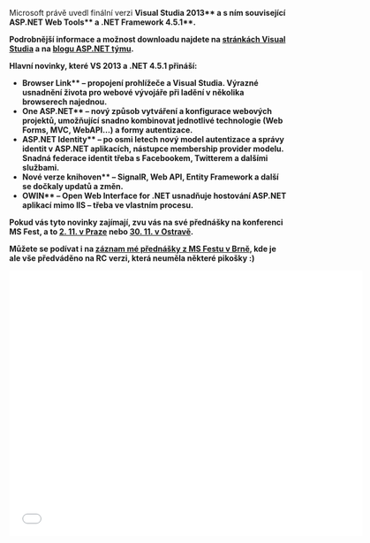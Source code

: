 <!-- dcterms:identifier = aspnetcz#5411 -->
<!-- dcterms:title = Visual Studio 2013 RTW -->
<!-- dcterms:abstract = Microsoft právě uvedl novou verzi Visual Studia a .NET Frameworku -->
<!-- np9:categoryId = 7 -->
<!-- x4w:category = Software -->
<!-- np9:authorId = 1 -->
<!-- np9:authorEmail = michal.valasek@altairis.cz -->
<!-- dcterms:creator = Michal Altair Valášek -->
<!-- dcterms:created = 2013-10-17T14:23:21.377+02:00 -->
<!-- dcterms:dateAccepted = 2013-10-17T14:23:21+02:00 -->
<!-- x4w:pictureWidth = 150 -->
<!-- x4w:pictureHeight = 150 -->
<!-- x4w:pictureUrl = /perex-pictures/20131017-visual-studio-2013-rtw.png -->

Microsoft právě uvedl finální verzi <strong abp="330">Visual Studia 2013** a s ním související <strong abp="331">ASP.NET Web Tools** a <strong abp="332">.NET Framework 4.5.1**.

Podrobnější informace a možnost downloadu najdete na [stránkách Visual Studia](http://go.microsoft.com/fwlink/p/?LinkId=306566) a na [blogu ASP.NET týmu](http://blogs.msdn.com/b/webdev/archive/2013/10/17/announcing-release-of-asp-net-and-web-tools-for-visual-studio-2013.aspx).

Hlavní novinky, které VS 2013 a .NET 4.5.1 přináší:

*   <strong abp="339">Browser Link** – propojení prohlížeče a Visual Studia. Výrazné usnadnění života pro webové vývojáře při ladění v několika browserech najednou. 
*   <strong abp="341">One ASP.NET** – nový způsob vytváření a konfigurace webových projektů, umožňující snadno kombinovat jednotlivé technologie (Web Forms, MVC, WebAPI…) a formy autentizace. 
*   <strong abp="343">ASP.NET Identity** – po osmi letech nový model autentizace a správy identit v ASP.NET aplikacích, nástupce membership provider modelu. Snadná federace identit třeba s Facebookem, Twitterem a dalšími službami. 
*   <strong abp="345">Nové verze knihoven** – SignalR, Web API, Entity Framework a další se dočkaly updatů a změn. 
*   <strong abp="347">OWIN** – Open Web Interface for .NET usnadňuje hostování ASP.NET aplikací mimo IIS – třeba ve vlastním procesu.  

Pokud vás tyto novinky zajímají, zvu vás na své přednášky na konferenci MS Fest, a to [2. 11. v Praze](http://www.ms-fest.cz/praha/program/sobota) nebo [30. 11. v Ostravě](http://www.ms-fest.cz/ostrava/program/sobota).

Můžete se podívat i na [záznam mé přednášky z MS Festu v Brně](http://youtu.be/rwGkyUnptag), kde je ale vše předváděno na RC verzi, která neuměla některé pikošky :)

<iframe width="640" height="480" src="//www.youtube-nocookie.com/embed/rwGkyUnptag?rel=0" frameborder="0" allowfullscreen="allowfullscreen" abp="354"></iframe>
</strong></strong></strong></strong></strong></strong></strong></strong>